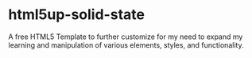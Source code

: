 # html5up-solid-state
A free HTML5 Template to further customize for my need to expand my learning and manipulation of various elements, styles, and functionality.
